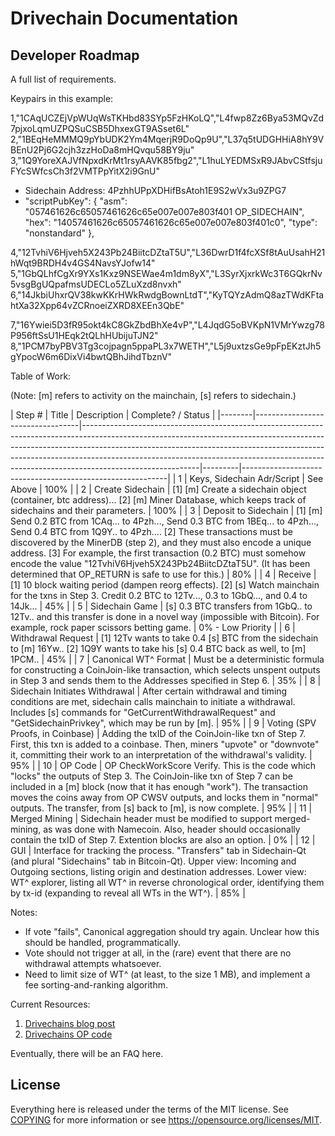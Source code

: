 Drivechain Documentation
=========================


Developer Roadmap
-----------------------

A full list of requirements.

Keypairs in this example:

1,"1CAqUCZEjVpWUqWsTKHbd83SYp5FzHKoLQ","L4fwp8Zz6Bya53MQvZd7pjxoLqmUZPQSuCSB5DhxexGT9ASset6L"
2,"1BEqHeMMMQ9pYbUDK2Ym4MqerjR9DoQp9U","L37q5tUDGHHiA8hY9VBEnU2Pj6G2cjh3zzHoDa8mHQvqu58BY9ju"
3,"1Q9YoreXAJVfNpxdKrMt1rsyAAVK85fbg2","L1huLYEDMSxR9JAbvCStfsjuFYcSWfcsCh3f2VMTPpYitX2i9GnU"

* Sidechain Address: 4PzhhUPpXDHifBsAtoh1E9S2wVx3u9ZPG7   
* "scriptPubKey": {
    "asm": "057461626c65057461626c65e007e007e803f401 OP_SIDECHAIN",
    "hex": "14057461626c65057461626c65e007e007e803f401c0",
    "type": "nonstandard"
  },


4,"12TvhiV6Hjveh5X243Pb24BiitcDZtaT5U","L36DwrD1f4fcXSf8tAuUsahH21hWqt9BRDH4v4GS4NavsYJofw14"
5,"1GbQLhfCgXr9YXs1Kxz9NSEWae4m1dm8yX","L3SyrXjxrkWc3T6GQkrNv5vsgBgUQpafmsUDECLo5ZLuXzd8nvxh"
6,"14JkbiUhxrQV38kwKKrHWkRwdgBownLtdT","KyTQYzAdmQ8azTWdKFtahtXa32Xpp64vZCRnoeiZXRD8XEEn3QbE"

7,"16Ywiei5D3fR95okt4kC8GkZbdBhXe4vP","L4JqdG5oBVKpN1VMrYwzg78P956ftSsU1HEqk2tQLhHUbijuTJN2"
8,"1PCM7byPBV3Tg3cojpagn5ppaPL3x7WETH","L5j9uxtzsGe9pFpEKztJh5gYpocW6m6DixVi4bwtQBhJihdTbznV"

Table of Work:

(Note: [m] refers to activity on the mainchain, [s] refers to sidechain.)

| Step # | Title                            | Description     | Complete? / Status                                                    |
|--------|----------------------------------|-----------------------------------------------------------------------------------------------------------------------------------------------------------------------------------------------------------------------------------------------------------------------------------------------------------------------------------------------------|---------|-----------------------------------------------------------|
| 1      | Keys, Sidechain Adr/Script             | See Above     | 100% |
| 2      | Create Sidechain                 | [1] [m] Create a sidechain object (container, btc address)... [2] [m] Miner Database, which keeps track of sidechains and their parameters.                                                                                                                                            | 100%      |
| 3      | Deposit to Sidechain             | [1] [m] Send 0.2 BTC from 1CAq... to 4Pzh..., Send 0.3 BTC from 1BEq... to 4Pzh..., Send 0.4 BTC from 1Q9Y.. to 4Pzh.... [2] These transactions must be discovered by the MinerDB (step 2), and they must also encode a unique address. [3] For example, the first transaction (0.2 BTC) must somehow encode the value "12TvhiV6Hjveh5X243Pb24BiitcDZtaT5U".  (It has been determined that OP_RETURN is safe to use for this.) | 80%                |
| 4      | Receive                          | [1] 10 block waiting period (dampen reorg effects). [2] [s] Watch mainchain for the txns in Step 3. Credit 0.2 BTC to 12Tv..., 0.3 to 1GbQ..., and 0.4 to 14Jk...     | 45%      |
| 5      | Sidechain Game                   | [s] 0.3 BTC transfers from 1GbQ.. to 12Tv.. and this transfer is done in a novel way (impossible with Bitcoin). For example, rock paper scissors betting game. | 0% - Low Priority          |
| 6      | Withdrawal Request               | [1] 12Tv wants to take 0.4 [s] BTC from the sidechain to [m] 16Yw.. [2] 1Q9Y wants to take his [s] 0.4 BTC back as well, to [m] 1PCM..     | 45% |
| 7      | Canonical WT^ Format             | Must be a deterministic formula for constructing a CoinJoin-like transaction, which selects unspent outputs in Step 3 and sends them to the Addresses specified in Step 6.    | 35%      |
| 8      | Sidechain Initiates Withdrawal   | After certain withdrawal and timing conditions are met, sidechain calls mainchain to initiate a withdrawal. Includes [s] commands for "GetCurrentWithdrawalRequest" and "GetSidechainPrivkey", which may be run by [m].    | 95%                              |
| 9      | Voting (SPV Proofs, in Coinbase) | Adding the txID of the CoinJoin-like txn of Step 7. First, this txn is added to a coinbase. Then, miners "upvote" or "downvote" it, committing their work to an interpretation of the withdrawal's validity.  | 95%    |
| 10     | OP Code                          | OP CheckWorkScore Verify. This is the code which "locks" the outputs of Step 3. The CoinJoin-like txn of Step 7 can be included in a [m] block (now that it has enough "work"). The transaction moves the coins away from OP CWSV outputs, and locks them in "normal" outputs. The transfer, from [s] back to [m], is now complete.     | 95%   |
| 11     | Merged Mining                    | Sidechain header must be modified to support merged-mining, as was done with Namecoin. Also, header should occasionally contain the txID of Step 7.  Extention blocks are also an option.    | 0%       |
| 12     | GUI                    | Interface for tracking the process. "Transfers" tab in Sidechain-Qt (and plural "Sidechains" tab in Bitcoin-Qt). Upper view: Incoming and Outgoing sections, listing origin and destination addresses. Lower view: WT^ explorer, listing all WT^ in reverse chronological order, identifying them by tx-id (expanding to reveal all WTs in the WT^).     | 85%                |



Notes:

* If vote "fails", Canonical aggregation should try again. Unclear how this should be handled, programmatically.
* Vote should not trigger at all, in the (rare) event that there are no withdrawal attempts whatsoever.
* Need to limit size of WT^ (at least, to the size 1 MB), and implement a fee sorting-and-ranking algorithm.

Current Resources:

1. [Drivechains blog post](http://www.truthcoin.info/blog/drivechain/) 
2. [Drivechains OP code](http://www.truthcoin.info/blog/drivechain-op-code/)

Eventually, there will be an FAQ here.


License
-------

Everything here is released under the terms of the MIT license. See [COPYING](COPYING) for more
information or see https://opensource.org/licenses/MIT.

